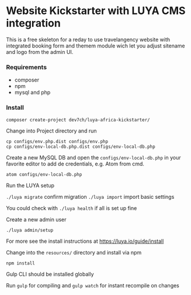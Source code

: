 # Website Kickstarter with LUYA CMS integration

This is a free skeleton for a reday to use travelangency website with integrated booking form and themem module wich let you adjust sitename and logo from the admin UI.

### Requirements

- composer
- npm
- mysql and php

### Install

`composer create-project dev7ch/luya-africa-kickstarter/`

Change into Project directory and run  

`cp configs/env.php.dist configs/env.php`  
`cp configs/env-local-db.php.dist configs/env-local-db.php`  

Create a new MySQL DB and open the `configs/env-local-db.php` in your favorite editor to add de credentials, e.g. Atom from cmd.

`atom configs/env-local-db.php`  

Run the LUYA setup

`./luya migrate`  confirm migration
`./luya import`  import basic settings

You could check with `./luya health` if all is set up fine

Create a new admin user

`./luya admin/setup`


For more see the install instructions at https://luya.io/guide/install


Change into the `resources/` directory and install via npm  

`npm install`

Gulp CLI should be installed globally

Run `gulp` for compiling and `gulp watch` for instant recompile on changes

